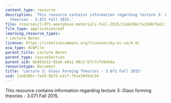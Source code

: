 ```yaml
---
content_type: resource
description: 'This resource contains information regarding lecture 3: Glass forming
  theories - 3.071 Fall 2015.'
file: /courses/3-071-amorphous-materials-fall-2015/11e638bcfa158b75e2c775ce38d5dc24_MIT3_071F15_Lecture3.pdf
file_type: application/pdf
learning_resource_types:
- Lecture Notes
license: https://creativecommons.org/licenses/by-nc-sa/4.0/
ocw_type: OCWFile
parent_title: Lecture Notes
parent_type: CourseSection
parent_uid: bb852e12-03a6-e8a1-00c2-b7c7cfe9eb9a
resourcetype: Document
title: 'Lecture 3: Glass Forming Theories - 3.071 Fall 2015'
uid: 11e638bc-fa15-8b75-e2c7-75ce38d5dc24
---
```

This resource contains information regarding lecture 3: Glass forming theories - 3.071 Fall 2015.